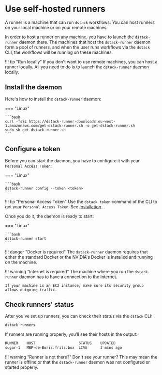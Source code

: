 # Use self-hosted runners

A runner is a machine that can run `dstack` workflows. You can host runners on your local machine or
on your remote machines.

In order to host a runner on any machine, you have to launch the `dstack-runner` daemon there. 
The machines that host the `dstack-runner` daemon form a pool of runners, and when the user runs workflows via the 
`dstack` CLI, the workflows will be running on these machines.

!!! tip "Run locally"
    If you don't want to use remote machines, you can host a runner locally.
    All you need to do is to launch the `dstack-runner` daemon locally.

## Install the daemon

Here's how to install the `dstack-runner` daemon:

=== "Linux"

    ```bash
    curl -fsSL https://dstack-runner-downloads.eu-west-1.amazonaws.com/get-dstack-runner.sh -o get-dstack-runner.sh
    sudo sh get-dstack-runner.sh
    ```

[//]: # (=== "macOS")

[//]: # ()
[//]: # (    ```bash)

[//]: # (    sudo curl --output /usr/local/bin/dstack-runner "https://dstack-runner-downloads.s3.eu-west-1.amazonaws.com/latest/binaries/dstack-runner-darwin-amd64")

[//]: # (    sudo chmod +x /usr/local/bin/dstack-runner)

[//]: # (    ```)

[//]: # ()
[//]: # (If you are on **Windows**, simply download [dstack-runner.exe]&#40;https://dstack-runner-downloads.s3.eu-west-1.amazonaws.com/latest/binaries/dstack-runner-windows-amd64.exe&#41;.)

[//]: # ()
## Configure a token

Before you can start the daemon, you have to configure it with your `Personal Access Token`:

=== "Linux"

    ```bash
    dstack-runner config --token <token>
    ```

[//]: # (=== "macOS")

[//]: # ()
[//]: # (    ```bash)

[//]: # (    dstack-runner config --token <token>)

[//]: # (    ```)

[//]: # ()
[//]: # (=== "Windows")

[//]: # ()
[//]: # (    ```cmd)

[//]: # (    dstack-runner.exe config --token <token>)

[//]: # (    ```)

!!! tip "Personal Access Token"
    Use the `dstack token` command of the CLI to get your `Personal Access Token`. See [Installation](installation.md#get-a-token)&hellip;    

Once you do it, the daemon is ready to start:

=== "Linux"

    ```bash
    dstack-runner start
    ```

[//]: # (=== "macOS")

[//]: # ()
[//]: # (    ```bash)

[//]: # (    dstack-runner start)

[//]: # (    ```)

[//]: # ()
[//]: # (=== "Windows")

[//]: # ()
[//]: # (    ```cmd)

[//]: # (    dstack-runner.exe start)

[//]: # (    ```)

!!! danger "Docker is required"
    The `dstack-runner` daemon requires that either the standard Docker or the NVIDIA's Docker is installed and 
    running on the machine.

!!! warning "Internet is required"
    The machine where you run the `dstack-runner` daemon has to have a connection to the Internet. 

    If your machine is an EC2 instance, make sure its security group allows outgoing traffic. 

## Check runners' status

After you've set up runners, you can check their status via the `dstack` CLI:

```bash
dstack runners 
```

If runners are running properly, you'll see their hosts in the output:

```bash
RUNNER    HOST                    STATUS    UPDATED
sugar-1   MBP-de-Boris.fritz.box  LIVE      3 mins ago
```

!!! warning "Runner is not there?"
    Don't see your runner? This may mean the runner is offline or that the `dstack-runner` daemon
    was not configured or started properly.